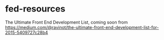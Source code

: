 # fed-resources
The Ultimate Front End Development List, coming soon from https://medium.com/@ravinot/the-ultimate-front-end-development-list-for-2015-5409727c28b4
